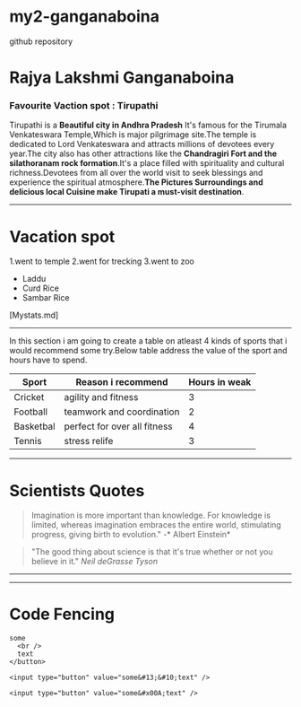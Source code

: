 # my2-ganganaboina
github repository
# Rajya Lakshmi Ganganaboina
### Favourite Vaction spot  : Tirupathi

Tirupathi is a **Beautiful city in Andhra Pradesh** It's famous for the Tirumala Venkateswara Temple,Which is major pilgrimage site.The temple is dedicated to Lord Venkateswara and attracts millions of devotees every year.The city also has other attractions like the **Chandragiri Fort and the silathoranam rock formation**.It's a place filled with spirituality and cultural richness.Devotees from all over the world visit to seek blessings and experience the spiritual atmosphere.**The Pictures Surroundings and delicious local Cuisine make Tirupati a must-visit destination**.

---
# Vacation spot
1.went to temple
2.went for trecking
3.went to zoo

* Laddu
* Curd Rice
* Sambar Rice

[Mystats.md]
*****
In this section i am going to create a table on atleast 4 kinds of sports that i would recommend some try.Below table address the value of the sport and hours have to spend.

| Sport |  Reason i recommend | Hours  in  weak |
| --- | --- | --- |
| Cricket  | agility and fitness          | 3 |
|Football  |teamwork and coordination     | 2 |
|Basketbal |perfect for over all fitness  | 4 |
|Tennis    |stress relife                 | 3 |
*******
# Scientists Quotes 
> Imagination is more important than knowledge. For knowledge is limited, whereas imagination embraces the entire world, stimulating progress, giving birth to evolution." -* Albert Einstein*

>"The good thing about science is that it's true whether or not you believe in it." *Neil deGrasse Tyson*
*******
------
# Code Fencing
``````
some
  <br />
  text
</button>

<input type="button" value="some&#13;&#10;text" />

<input type="button" value="some&#x00A;text" />

